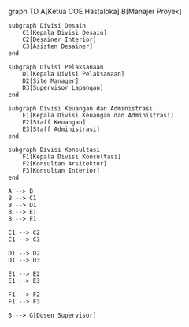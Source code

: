 graph TD
    A[Ketua COE Hastaloka]
    B[Manajer Proyek]

    subgraph Divisi Desain
        C1[Kepala Divisi Desain]
        C2[Desainer Interior]
        C3[Asisten Desainer]
    end

    subgraph Divisi Pelaksanaan
        D1[Kepala Divisi Pelaksanaan]
        D2[Site Manager]
        D3[Supervisor Lapangan]
    end

    subgraph Divisi Keuangan dan Administrasi
        E1[Kepala Divisi Keuangan dan Administrasi]
        E2[Staff Keuangan]
        E3[Staff Administrasi]
    end

    subgraph Divisi Konsultasi
        F1[Kepala Divisi Konsultasi]
        F2[Konsultan Arsitektur]
        F3[Konsultan Interior]
    end

    A --> B
    B --> C1
    B --> D1
    B --> E1
    B --> F1

    C1 --> C2
    C1 --> C3

    D1 --> D2
    D1 --> D3

    E1 --> E2
    E1 --> E3

    F1 --> F2
    F1 --> F3

    B --> G[Dosen Supervisor]

